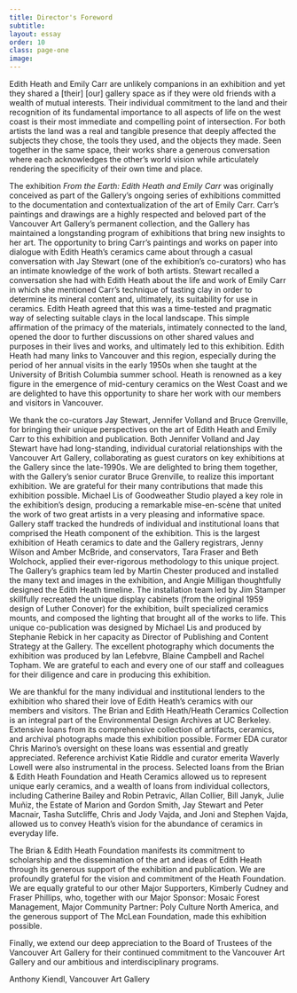 ```yaml
---
title: Director's Foreword
subtitle: 
layout: essay
order: 10
class: page-one
image: 
---
```


Edith Heath and Emily Carr are unlikely companions in an exhibition and yet they shared a [their] [our] gallery space as if they were old friends with a wealth of mutual interests. Their individual commitment to the land and their recognition of its fundamental importance to all aspects of life on the west coast is their most immediate and compelling point of intersection. For both artists the land was a real and tangible presence that deeply affected the subjects they chose, the tools they used, and the objects they made. Seen together in the same space, their works share a generous conversation where each acknowledges the other’s world vision while articulately rendering the specificity of their own time and place.

The exhibition *From the Earth: Edith Heath and Emily Carr* was originally conceived as part of the Gallery’s ongoing series of exhibitions committed to the documentation and contextualization of the art of Emily Carr. Carr’s paintings and drawings are a highly respected and beloved part of the Vancouver Art Gallery’s permanent collection, and the Gallery has maintained a longstanding program of exhibitions that bring new insights to her art. The opportunity to bring Carr’s paintings and works on paper into dialogue with Edith Heath’s ceramics came about through a casual conversation with Jay Stewart (one of the exhibition’s co-curators) who has an intimate knowledge of the work of both artists. Stewart recalled a conversation she had with Edith Heath about the life and work of Emily Carr in which she mentioned Carr’s technique of tasting clay in order to determine its mineral content and, ultimately, its suitability for use in ceramics. Edith Heath agreed that this was a time-tested and pragmatic way of selecting suitable clays in the local landscape. This simple affirmation of the primacy of the materials, intimately connected to the land, opened the door to further discussions on other shared values and purposes in their lives and works, and ultimately led to this exhibition. Edith Heath had many links to Vancouver and this region, especially during the period of her annual visits in the early 1950s when she taught at the University of British Columbia summer school. Heath is renowned as a key figure in the emergence of mid-century ceramics on the West Coast and we are delighted to have this opportunity to share her work with our members and visitors in Vancouver.

We thank the co-curators Jay Stewart, Jennifer Volland and Bruce Grenville, for bringing their unique perspectives on the art of Edith Heath and Emily Carr to this exhibition and publication. Both Jennifer Volland and Jay Stewart have had long-standing, individual curatorial relationships with the Vancouver Art Gallery, collaborating as guest curators on key exhibitions at the Gallery since the late-1990s. We are delighted to bring them together, with the Gallery’s senior curator Bruce Grenville, to realize this important exhibition. We are grateful for their many contributions that made this exhibition possible. Michael Lis of Goodweather Studio played a key role in the exhibition’s design, producing a remarkable mise-en-scène that united the work of two great artists in a very pleasing and informative space. Gallery staff tracked the hundreds of individual and institutional loans that comprised the Heath component of the exhibition. This is the largest exhibition of Heath ceramics to date and the Gallery registrars, Jenny Wilson and Amber McBride, and conservators, Tara Fraser and Beth Wolchock, applied their ever-rigorous methodology to this unique project. The Gallery’s graphics team led by Martin Chester produced and installed the many text and images in the exhibition, and Angie Milligan thoughtfully designed the Edith Heath timeline. The installation team led by Jim Stamper skillfully recreated the unique display cabinets (from the original 1959 design of Luther Conover) for the exhibition, built specialized ceramics mounts, and composed the lighting that brought all of the works to life. This unique co-publication was designed by Michael Lis and produced by Stephanie Rebick in her capacity as Director of Publishing and Content Strategy at the Gallery. The excellent photography which documents the exhibition was produced by Ian Lefebvre, Blaine Campbell and Rachel Topham. We are grateful to each and every one of our staff and colleagues for their diligence and care in producing this exhibition.

We are thankful for the many individual and institutional lenders to the exhibition who shared their love of Edith Heath’s ceramics with our members and visitors. The Brian and Edith Heath/Heath Ceramics Collection is an integral part of the Environmental Design Archives at UC Berkeley. Extensive loans from its comprehensive collection of artifacts, ceramics, and archival photographs made this exhibition possible. Former EDA curator Chris Marino’s oversight on these loans was essential and greatly appreciated. Reference archivist Katie Riddle and curator emerita Waverly Lowell were also instrumental in the process. Selected loans from the Brian & Edith Heath Foundation and Heath Ceramics allowed us to represent unique early ceramics, and a wealth of loans from individual collectors, including Catherine Bailey and Robin Petravic, Allan Collier, Bill Janyk, Julie Muñiz, the Estate of Marion and Gordon Smith, Jay Stewart and Peter Macnair, Tasha Sutcliffe, Chris and Jody Vajda, and Joni and Stephen Vajda, allowed us to convey Heath’s vision for the abundance of ceramics in everyday life.

The Brian & Edith Heath Foundation manifests its commitment to scholarship and the dissemination of the art and ideas of Edith Heath through its generous support of the exhibition and publication. We are profoundly grateful for the vision and commitment of the Heath Foundation. We are equally grateful to our other Major Supporters, Kimberly Cudney and Fraser Phillips, who, together with our Major Sponsor: Mosaic Forest Management, Major Community Partner: Poly Culture North America, and the generous support of The McLean Foundation, made this exhibition possible.

Finally, we extend our deep appreciation to the Board of Trustees of the Vancouver Art Gallery for their continued commitment to the Vancouver Art Gallery and our ambitious and interdisciplinary programs.

Anthony Kiendl, Vancouver Art Gallery
